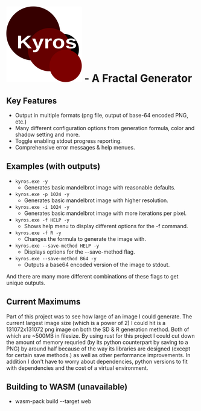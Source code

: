<h1>
    <img src="https://raw.githubusercontent.com/Some1and2-XC/Kyros-in-rust/8474631c3133c2e1b6317daa9db659940828b447/logo.svg" height="200" width="200">
    - A Fractal Generator
</h1>

## Key Features
 - Output in multiple formats (png file, output of base-64 encoded PNG, etc.)
 - Many different configuration options from generation formula, color and shadow setting and more.
 - Toggle enabling stdout progress reporting.
 - Comprehensive error messages & help menues.

## Examples (with outputs)
 - `kyros.exe -y`
    - Generates basic mandelbrot image with reasonable defaults.
 - `kyros.exe -p 1024 -y`
    - Generates basic mandelbrot image with higher resolution.
 - `kyros.exe -i 1024 -y`
    - Generates basic mandelbrot image with more iterations per pixel.
 - `kyros.exe -f HELP -y`
    - Shows help menu to display different options for the -f command.
 - `kyros.exe -f R -y`
    - Changes the formula to generate the image with.
 - `kyros.exe --save-method HELP -y`
    - Displays options for the --save-method flag.
 - `kyros.exe --save-method B64 -y`
    - Outputs a base64 encoded version of the image to stdout.

<p>And there are many more different combinations of these flags to get unique outputs.</p>

## Current Maximums
Part of this project was to see how large of an image I could generate.
The current largest image size (which is a power of 2) I could hit is a 131072x131072 png image
on both the SD & R generation method. Both of which are ~500MB in filesize. By using rust for this project
I could cut down the amount of memory requried (by its python counterpart by saving to a PNG) by around half
because of the way its libraries are designed (except for certain save methods.) as well as other performance
improvements. In addition I don't have to worry about dependencies, python versions to fit with dependencies and
the cost of a virtual environment. 

## Building to WASM (unavailable)
- wasm-pack build --target web

